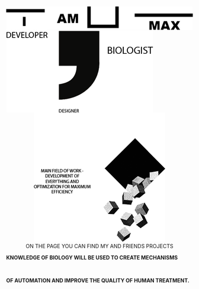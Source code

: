<p align="center">
  <img src="https://github.com/MaxBezs/MaxBezs/blob/main/headmain.png" alt="I AM MAX">
  <img align="left" src="https://github.com/MaxBezs/MaxBezs/blob/main/mainsphere.png" alt="My sphere">
  <img src="https://github.com/MaxBezs/MaxBezs/blob/main/mainidea.png" alt="The main Ideas">
  <br/>
  ON THE PAGE YOU CAN FIND MY AND FRIENDS PROJECTS
</p>

__KNOWLEDGE OF BIOLOGY WILL BE USED TO CREATE MECHANISMS__

<br/>

__OF AUTOMATION AND IMPROVE THE QUALITY OF HUMAN TREATMENT.__
